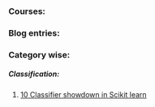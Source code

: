 ### Courses:


### Blog entries:

### Category wise:

##### Classification:
1. [10 Classifier showdown in Scikit learn](https://www.kaggle.com/jeffd23/10-classifier-showdown-in-scikit-learn)

